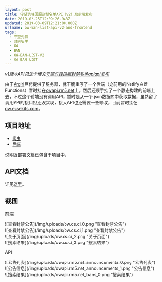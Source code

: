 ```yaml
---
layout: post
title: 守望先锋国服封禁名单API（v2）及前端发布
date: 2019-02-25T12:09:26.943Z
updated: 2019-03-09T12:21:00.000Z
urlname: ow-ban-list-api-v2-and-frontend
tags:
  - 守望先锋
  - 封禁名单
  - OW
  - BAN
  - OW-BAN-LIST-V2
  - OW-BAN-LIST
---
```

*v1版本API见这个博文[守望先锋国服封禁名单apiapi发布](https://blog.untitled.vip/2019/02/11/ow-ban-list-api/)*

由于[Argiri](https://argiri.net)巨佬提供了服务器，就干脆重写了一个后端（之前用的Netlify白嫖Functions）暂时挂在[owapi.rm5.net](https://owapi.rm5.net)上。然后还顺手挂了一个静态构建的前端上去，不过这个前端没有调用API，暂时是从一个.json数据库中获取数据，虽然留了调用API的接口但还没实现，接入API也还需要一些修改，目前暂时挂在[ow.easekits.com](https://ow.easekits.com)。

## 项目地址

* [爬虫
  ](https://github.com/Luluno01/ow-ban-list)
* [后端](https://github.com/Luluno01/ow-ban-list-backend-v2)

说明及部署文档已包含于项目中。

## API文档

详见[这里](https://github.com/Luluno01/ow-ban-list-backend-v2/tree/master/docs)。

## 截图

前端

<div style="max-width: 100%; overflow-x: scroll;">![查看封禁公告](/img/uploads/ow.cs.ci_0.png "查看封禁公告")</div>

<div style="max-width: 100%; overflow-x: scroll;">![查看封禁公告](/img/uploads/ow.cs.ci_1.png "查看封禁公告")</div>

<div style="max-width: 100%; overflow-x: scroll;">![关于页面](/img/uploads/ow.cs.ci_2.png "关于页面")</div>

<div style="max-width: 100%; overflow-x: scroll;">![搜索结果](/img/uploads/ow.cs.ci_3.png "搜索结果")</div>

API

<div style="max-width: 100%; overflow-x: scroll;">![公告列表](/img/uploads/owapi.rm5.net_announcements_0.png "公告列表")</div>

<div style="max-width: 100%; overflow-x: scroll;">![公告信息](/img/uploads/owapi.rm5.net_announcements_1.png "公告信息")</div>

<div style="max-width: 100%; overflow-x: scroll;">![搜索结果](/img/uploads/owapi.rm5.net_bans_0.png "搜索结果")</div>
